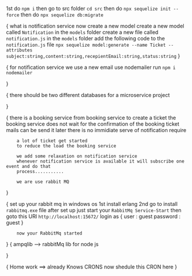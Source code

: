 1st do `npm i`
then go to src folder
       `cd src`
then do `npx sequelize init --force`
then do `npx sequelize db:migrate`


{
        what is notification service
        now create a new model
        create a new model called `Notification` in the `models` folder
        create a new file called `notification.js` in the `models` folder
        add the following code to the `notification.js` file
        `npx sequelize model:generate --name Ticket --attributes subject:string,content:string,recepientEmail:string,status:string`
}

{
        for notification service we use a new email
        use nodemailer
        run
        `npm i nodemailer`

}

{
        there should be two different databases for a microservice
        project
        
}

{
        there is a booking service 
        from booking service to create a ticket
        the booking service does not wait for the confirmation of the booking ticket
        mails can be send it later
        there is no immidiate serve of notification
        require


        a lot of ticket get started
        to reduce the load the booking service

        we add some relaxation on notification service
        whenever notification service is available it will subscribe one event and do that
        process...........

        we are use rabbit MQ 

}

{
        set up your rabbit mq in windows os
        1st install erlang 
        2nd go to install `rabbitmq.exe` file
        after set up 
        just start your 
        `RabbitMq Service-Start`
        then goto this URl
        `http://localhost:15672/`
        login as {
                user : guest
                password : guest 
        }  

        now your RabbitMq started


}
{
        ampqlib --> rabbitMq lib for node js
        
}


{
        Home work ==> already Knows CRONS
        now shedule this CRON here
}